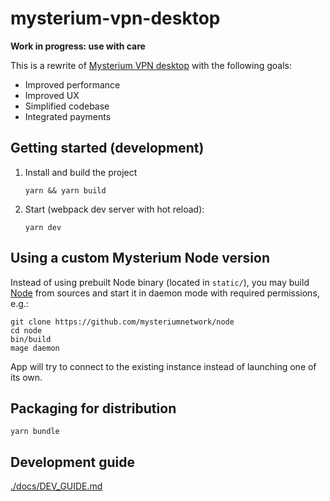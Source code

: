 # mysterium-vpn-desktop

**Work in progress: use with care**

This is a rewrite of [Mysterium VPN desktop](https://github.com/mysteriumnetwork/mysterium-vpn) with the following goals:
- Improved performance
- Improved UX
- Simplified codebase
- Integrated payments

## Getting started (development)

1. Install and build the project
    ```
    yarn && yarn build
    ```
2. Start (webpack dev server with hot reload):

    ```
    yarn dev
    ```

## Using a custom Mysterium Node version

Instead of using prebuilt Node binary (located in `static/`), you may build [Node](https://github.com/mysteriumnetwork/node) from sources and start it in daemon mode with required permissions, e.g.:

```
git clone https://github.com/mysteriumnetwork/node
cd node
bin/build
mage daemon
```

App will try to connect to the existing instance instead of launching one of its own.

## Packaging for distribution

```
yarn bundle
```

## Development guide

[./docs/DEV_GUIDE.md](./docs/DEV_GUIDE.md)
